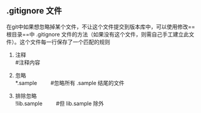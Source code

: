 ## .gitignore 文件

在git中如果想忽略掉某个文件，不让这个文件提交到版本库中，可以使用修改==根目录==中 .gitignore 文件的方法（如果没有这个文件，则需自己手工建立此文件）。这个文件每一行保存了一个匹配的规则

1. 注释   
#注释内容

2. 忽略  
*.sample 　　 #忽略所有 .sample 结尾的文件

3. 排除忽略  
!lib.sample 　　 #但 lib.sample 除外